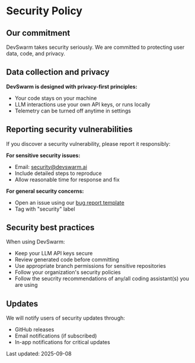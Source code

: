 # Security Policy

## Our commitment

DevSwarm takes security seriously. We are committed to protecting user data, code, and privacy.

## Data collection and privacy

**DevSwarm is designed with privacy-first principles:**

- Your code stays on your machine
- LLM interactions use your own API keys, or runs locally
- Telemetry can be turned off anytime in settings

## Reporting security vulnerabilities

If you discover a security vulnerability, please report it responsibly:

**For sensitive security issues:**
- Email: security@devswarm.ai
- Include detailed steps to reproduce
- Allow reasonable time for response and fix

**For general security concerns:**
- Open an issue using our [bug report template](https://github.com/devswarm-ai/devswarm-ai/issues/new?template=bug.yml)
- Tag with "security" label

## Security best practices

When using DevSwarm:
- Keep your LLM API keys secure
- Review generated code before committing
- Use appropriate branch permissions for sensitive repositories
- Follow your organization's security policies
- Follow the seucrity recommendations of any/all coding assistant(s) you are using

## Updates

We will notify users of security updates through:
- GitHub releases
- Email notifications (if subscribed)
- In-app notifications for critical updates

Last updated: 2025-09-08